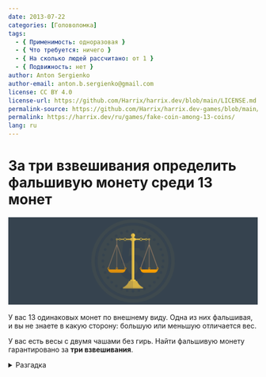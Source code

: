 ```yaml
---
date: 2013-07-22
categories: [Головоломка]
tags:
  - { Применимость: одноразовая }
  - { Что требуется: ничего }
  - { На сколько людей рассчитано: от 1 }
  - { Подвижность: нет }
author: Anton Sergienko
author-email: anton.b.sergienko@gmail.com
license: CC BY 4.0
license-url: https://github.com/Harrix/harrix.dev/blob/main/LICENSE.md
permalink-source: https://github.com/Harrix/harrix.dev-games/blob/main/fake-coin-among-13-coins/fake-coin-among-13-coins.md
permalink: https://harrix.dev/ru/games/fake-coin-among-13-coins/
lang: ru
---
```


# За три взвешивания определить фальшивую монету среди 13 монет

![Featured image](featured-image.svg)

У вас 13 одинаковых монет по внешнему виду. Одна из них фальшивая, и вы не знаете в какую сторону: большую или меньшую отличается вес.

У вас есть весы с двумя чашами без гирь. Найти фальшивую монету гарантировано за **три взвешивания**.

<details>
<summary>Разгадка</summary>

- Пронумеруем монеты от 1 до 13, то есть у нас есть монеты 1, 2, 3, 4, 5, 6, 7, 8, 9, 10, 11, 12, 13.
- Взвесим монеты 1, 2, 3, 4 и 5, 6, 7, 8 (**I взвешивание**).
- Если монеты равны, то фальшивая монета находится среди 9, 10, 11, 12, 13.
  - Начало.
  - Взвесим монеты 1, 2, 3 (они правильные) и 9, 10, 11 (**II взвешивание**).
  - Если монеты равны, то фальшивая монета среди 12 и 13.
  - Если монеты 1, 2, 3 и 9, 10, 11 не равны, то среди 9, 10, 11 есть фальшивая монета.
  - Конец.
- Итак, мы определили фальшивую монету, если 1, 2, 3, 4 и 5, 6, 7, 8 равны.
- Если 1, 2, 3, 4 и 5, 6, 7, 8 не равны, то среди них фальшивая монета, а 9, 10, 11, 12 настоящие.
  - Начало.
  - Запомним, тяжелее или легче монеты 1, 2, 3, 4 монет 5, 6, 7, 8.
  - Взвесим монеты 1, 2, 5 и 3, 6, 9. То есть поменяем местами монеты 3 и 5, монеты 4, 8, 7 уберем, а на вторую добавим нефальшивую монету 9 (**II взвешивание**).
  - Если монеты равны, то фальшивая монета находится среди 4, 8 и 7 монет, так как их мы убрали после первого взвешивания.
  - Если монеты 1, 2, 5 и 3, 6, 9 не равны, то среди этих монет фальшивая монета.
  - Конец.

</details>
